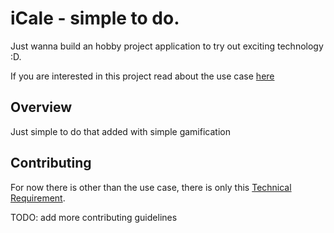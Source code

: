 # iCale - simple to do.
Just wanna build an hobby project application to try out exciting technology :D. 

If you are interested in this project read about the use case [here](./docs/usecase.md)

## Overview
Just simple to do that added with simple gamification

## Contributing
For now there is other than the use case, there is only this [Technical Requirement](./docs/technicalrequirement.md).

TODO: add more contributing guidelines